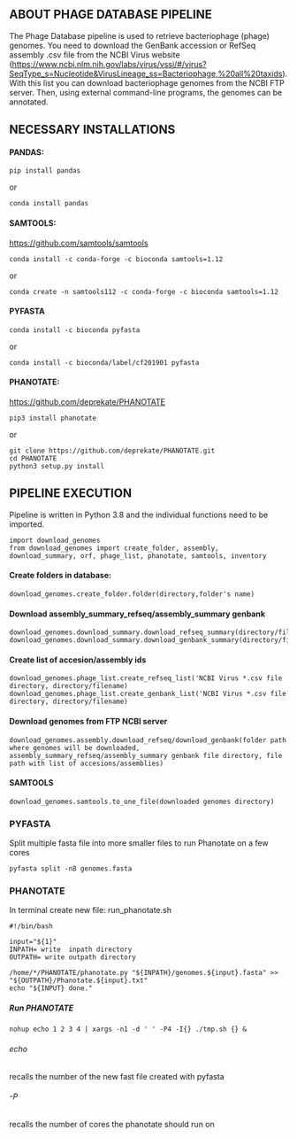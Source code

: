 ## ABOUT PHAGE DATABASE PIPELINE

The Phage Database pipeline is used to retrieve bacteriophage (phage) genomes. 
You need to download the GenBank accession or RefSeq assembly .csv file from the NCBI Virus website 
(https://www.ncbi.nlm.nih.gov/labs/virus/vssi/#/virus?SeqType_s=Nucleotide&VirusLineage_ss=Bacteriophage,%20all%20taxids). 
With this list you can download bacteriophage genomes from the NCBI FTP server. 
Then, using external command-line programs, the genomes can be annotated.

## NECESSARY INSTALLATIONS

#### PANDAS:
```
pip install pandas
```
or 
```
conda install pandas
```

#### SAMTOOLS:
https://github.com/samtools/samtools

```
conda install -c conda-forge -c bioconda samtools=1.12
```

or
```
conda create -n samtools112 -c conda-forge -c bioconda samtools=1.12
```

#### PYFASTA

```
conda install -c bioconda pyfasta
````
or
```
conda install -c bioconda/label/cf201901 pyfasta
```


#### PHANOTATE:
https://github.com/deprekate/PHANOTATE
```
pip3 install phanotate
```
or
```
git clone https://github.com/deprekate/PHANOTATE.git
cd PHANOTATE
python3 setup.py install
```

## PIPELINE EXECUTION

Pipeline is written in Python 3.8 and the individual functions need to be imported.
```
import download_genomes
from download_genomes import create_folder, assembly, download_summary, orf, phage_list, phanotate, samtools, inventory
```

#### Create folders in database:
```
download_genomes.create_folder.folder(directory,folder's name)
```

#### Download assembly_summary_refseq/assembly_summary genbank

```
download_genomes.download_summary.download_refseq_summary(directory/filename)
download_genomes.download_summary.download_genbank_summary(directory/filename)
```

#### Create list of accesion/assembly ids

```
download_genomes.phage_list.create_refseq_list('NCBI Virus *.csv file directory, directory/filename)
download_genomes.phage_list.create_genbank_list('NCBI Virus *.csv file directory, directory/filename)
```
#### Download genomes from FTP NCBI server

```
download_genomes.assembly.download_refseq/download_genbank(folder path where genomes will be downloaded, assembly_summary_refseq/assembly_summary genbank file directory, file path with list of accesions/assemblies)
```

#### SAMTOOLS

```
download_genomes.samtools.to_one_file(downloaded genomes directory)
```
### PYFASTA
Split multiple fasta file into more smaller files to run Phanotate on a few cores
```
pyfasta split -n8 genomes.fasta
```
### PHANOTATE

In terminal create new file:
run_phanotate.sh

```
#!/bin/bash
 
input="${1}"   
INPATH= write  inpath directory
OUTPATH= write outpath directory

/home/*/PHANOTATE/phanotate.py "${INPATH}/genomes.${input}.fasta" >> "${OUTPATH}/Phanotate.${input}.txt" 
echo "${INPUT} done."
```
##### Run PHANOTATE
```
nohup echo 1 2 3 4 | xargs -n1 -d ' ' -P4 -I{} ./tmp.sh {} &
```
###### echo 
recalls the number of the new fast file created with pyfasta
###### -P
recalls the number of cores the phanotate should run on
